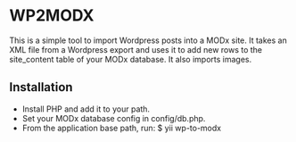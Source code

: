 WP2MODX
======================

This is a simple tool to import Wordpress posts into a MODx site. It takes an XML file from a Wordpress export and uses it to add new rows to the site_content table of your MODx database. It also imports images.

Installation
-------------------------
- Install PHP and add it to your path.
- Set your MODx database config in config/db.php.
- From the application base path, run: $ yii wp-to-modx <xml-file-path> 